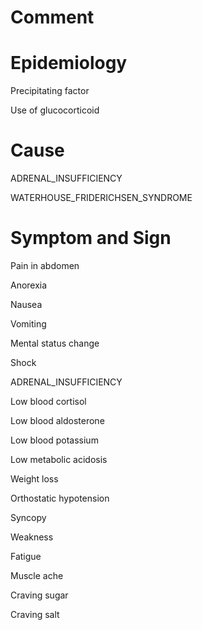 # Comment

# Epidemiology

Precipitating factor

Use of glucocorticoid

# Cause

ADRENAL_INSUFFICIENCY

WATERHOUSE_FRIDERICHSEN_SYNDROME

# Symptom and Sign

Pain in abdomen

Anorexia

Nausea

Vomiting

Mental status change

Shock

ADRENAL_INSUFFICIENCY

Low blood cortisol

Low blood aldosterone

Low blood potassium

Low metabolic acidosis

Weight loss

Orthostatic hypotension

Syncopy

Weakness

Fatigue

Muscle ache

Craving sugar

Craving salt
